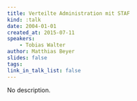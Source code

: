 ```yaml
---
title: Verteilte Administration mit STAF
kind: :talk
date: 2004-01-01
created_at: 2015-07-11
speakers:
    - Tobias Walter
author: Matthias Beyer
slides: false
tags:
link_in_talk_list: false
---
```


No description.
